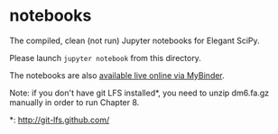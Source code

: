 # notebooks

The compiled, clean (not run) Jupyter notebooks for Elegant SciPy.

Please launch `jupyter notebook` from this directory.

The notebooks are also [available live online via MyBinder](https://mybinder.org/v2/gh/elegant-scipy/notebooks/master?filepath=index.ipynb).

Note: if you don't have git LFS installed*, you need to unzip dm6.fa.gz
manually in order to run Chapter 8.

*: http://git-lfs.github.com/
